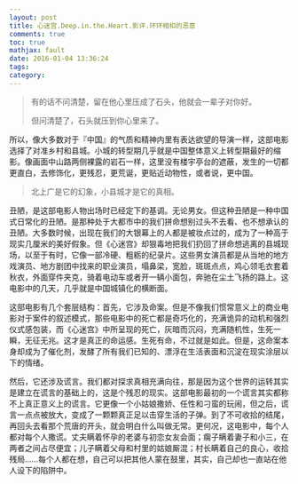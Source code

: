 ```yaml
---
layout: post
title: 心迷宫.Deep.in.the.Heart.影评.环环相扣的恶意
comments: true
toc: true
mathjax: fault
date: 2016-01-04 13:36:24
tags:
category:
---
```


<!-- HTML -->
<blockquote class="blockquote-center">有的话不问清楚，留在他心里压成了石头，他就会一辈子对你好。

但问清楚了，石头就压到你心里来了。</blockquote>


<!--more-->

所以，像大多数对于『中国』的气质和精神内里有表达欲望的导演一样，这部电影选择了对准乡村和县城。小城的转型期几乎就是中国整体意义上转型期最好的缩影。像画面中山路两侧裸露的岩石一样，这里没有楼宇亭台的遮蔽，发生的一切都更直白，去修饰化，更残忍，更荒诞，更贴近动物性，或者说，更中国。

<blockquote class="blockquote-center">北上广是它的幻象，小县城才是它的真相。</blockquote>

丑陋，是这部电影人物出场时已经定下的基调。无论男女。但这种丑陋是一种中国式日常化的丑陋。是那种处于大都市中的我们拼命想别过头不去看、也不想承认的丑陋。大多数时候，出现在我们的大银幕上的人都是被妆点过的，成为了一种高于现实几厘米的美好假象。但《心迷宫》却狠毒地把我们扔回了拼命想逃离的县城现场，以至于有时，它像一部冷硬、粗粝的纪录片。这些男女演员都是从当地的地方戏演员、地方剧团中找来的职业演员，塌鼻梁，宽脸，斑斑点点，鸡心领毛衣套着秋衣，外面穿件夹克，骑着电动车或者开一辆小面包，奔驰在尘土飞扬的路上。这电影中的几天，几乎就是中国城镇化的横断面。

这部电影有几个套层结构：首先，它涉及命案。但是不像我们惯常意义上的商业电影对于案件的叙述模式，那些电影中的死亡都是奇巧化的，充满诡异的动机和强烈仪式感包装，而《心迷宫》中所呈现的死亡，灰暗而沉闷，充满随机性，生死一瞬，无征无兆。这才是真正的命运感。生死有命，不过就是如此。但是，这命案本身却成为了催化剂，发酵了所有我们已知的、漂浮在生活表面和沉淀在现实涂层以下的情绪。

然后，它还涉及谎言。我们都对探求真相充满向往，那是因为这个世界的运转其实是建立在谎言的基础上的，这是个残忍的现实。这部电影最初的一个谎言其实都称不上真正意义上的谎言。它更像一个小姑娘撒娇、任性和刁蛮的玩闹，但之后，谎言一点点被放大，变成了一颗颗真正足以击穿生活的子弹。到了不可收拾的结尾，再回头去看那个荒唐的开头，就会明白什么叫做无常。更何况，这电影中，每个人都对每个人撒谎。丈夫瞒着怀孕的老婆与初恋女友会面；瘸子瞒着妻子和小三，在两者之间占尽便宜；儿子瞒着父母和村里的姑娘厮混；村长瞒着自己的良心，收拾残局……每个人都在想，自己可以把其他人蒙在鼓里，其实，自己却也一直站在他人设下的陷阱中。


